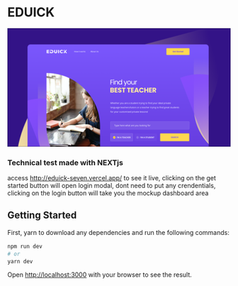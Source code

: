 # EDUICK

<img src="https://github.com/edusynch/frontend-challenge/raw/main/.github/eduick.png"/>

### Technical test made with NEXTjs

access http://eduick-seven.vercel.app/ to see it live, clicking on the get started button will open login modal, dont need to put any crendentials, clicking on the login button will take you the mockup dashboard area



## Getting Started

First, yarn to download any dependencies and run the following commands:

```bash
npm run dev
# or
yarn dev
```

Open [http://localhost:3000](http://localhost:3000) with your browser to see the result.
